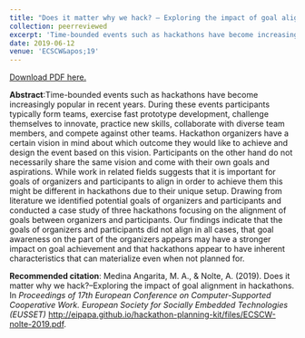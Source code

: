 ```yaml
---
title: "Does it matter why we hack? – Exploring the impact of goal alignment in hackathons"
collection: peerreviewed
excerpt: 'Time-bounded events such as hackathons have become increasingly popular in recent years. During these events participants typically form teams, exercise fast prototype development, challenge themselves to innovate, practice new skills, collaborate with diverse team members, and compete against other teams. Hackathon organizers have a certain vision in mind about which outcome they would like to achieve and design the event based on this vision. Participants on the other hand do not necessarily share the same vision and come with their own goals and aspirations. While work in related fields suggests that it is important for goals of organizers and participants to align in order to achieve them this might be different in hackathons due to their unique setup. Drawing from literature we identified potential goals of organizers and participants and conducted a case study of three hackathons focusing on the alignment of goals between organizers and participants. Our findings indicate that the goals of organizers and participants did not align in all cases, that goal awareness on the part of the organizers appears may have a stronger impact on goal achievement and that hackathons appear to have inherent characteristics that can materialize even when not planned for.'
date: 2019-06-12
venue: 'ECSCW&apos;19'
---
```

[Download PDF here.](http://eipapa.github.io/hackathon-planning-kit/files/ECSCW-nolte-2019.pdf)

**Abstract**:Time-bounded events such as hackathons have become increasingly popular in recent years. During these events participants typically form teams, exercise fast prototype development, challenge themselves to innovate, practice new skills, collaborate with diverse team members, and compete against other teams. Hackathon organizers have a certain vision in mind about which outcome they would like to achieve and design the event based on this vision. Participants on the other hand do not necessarily share the same vision and come with their own goals and aspirations. While work in related fields suggests that it is important for goals of organizers and participants to align in order to achieve them this might be different in hackathons due to their unique setup. Drawing from literature we identified potential goals of organizers and participants and conducted a case study of three hackathons focusing on the alignment of goals between organizers and participants. Our findings indicate that the goals of organizers and participants did not align in all cases, that goal awareness on the part of the organizers appears may have a stronger impact on goal achievement and that hackathons appear to have inherent characteristics that can materialize even when not planned for.

**Recommended citation**: Medina Angarita, M. A., & Nolte, A. (2019). Does it matter why we hack?–Exploring the impact of goal alignment in hackathons. In <i>Proceedings of 17th European Conference on Computer-Supported Cooperative Work. European Society for Socially Embedded Technologies (EUSSET)</i> http://eipapa.github.io/hackathon-planning-kit/files/ECSCW-nolte-2019.pdf.
